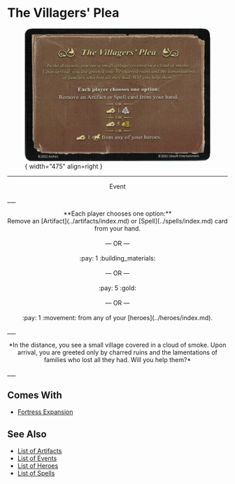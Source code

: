 # The Villagers' Plea

<figure markdown="span">

![The Villagers' Plea](../assets/events-the_villagers_plea.webp){ width="475" align=right }

</figure>

___
<p style="text-align: center;" markdown>Event</p>
___
<p style="text-align: center;" markdown>**Each player chooses one option:** <br>Remove an [Artifact](../artifacts/index.md) or [Spell](../spells/index.md) card from your hand.<br><br>— OR —<br><br>:pay: 1 :building_materials:<br><br>— OR —<br><br>:pay: 5 :gold:<br><br>— OR —<br><br>:pay: 1 :movement: from any of your [heroes](../heroes/index.md).</p>
___
<p style="text-align: center;" markdown>*In the distance, you see a small village covered in a cloud of smoke. Upon arrival, you are greeted only by charred ruins and the lamentations of families who lost all they had. Will you help them?*</p>
___


## Comes With

- [Fortress Expansion](../content.md)


## See Also

- [List of Artifacts](../artifacts/index.md)
- [List of Events](index.md)
- [List of Heroes](../heroes/index.md)
- [List of Spells](../spells/index.md)
